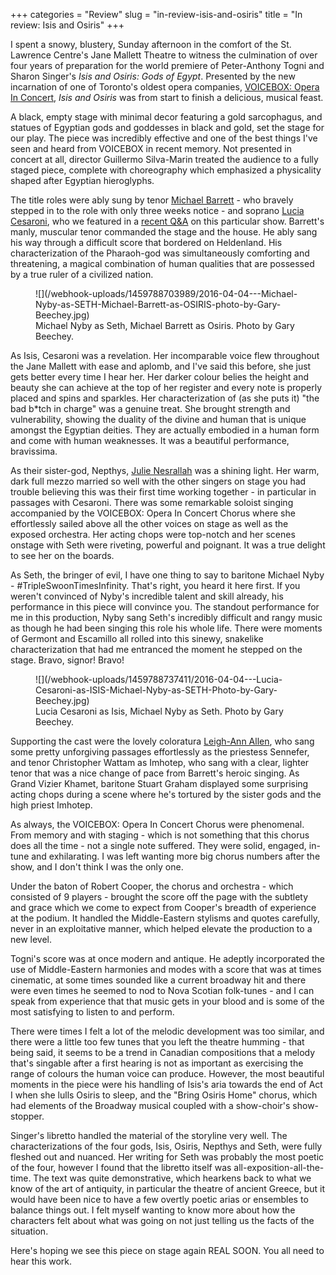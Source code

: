 +++
categories = "Review"
slug = "in-review-isis-and-osiris"
title = "In review: Isis and Osiris"
+++

I spent a snowy, blustery, Sunday afternoon in the comfort of the St. Lawrence Centre's Jane Mallett Theatre to witness the culmination of over four years of preparation for the world premiere of Peter-Anthony Togni and Sharon Singer's *Isis and Osiris: Gods of Egypt*. Presented by the new incarnation of one of Toronto's oldest opera companies, [VOICEBOX: Opera In Concert](/scene/companies/voicebox-opera-in-concert/), *Isis and Osiris* was from start to finish a delicious, musical feast. 

A black, empty stage with minimal decor featuring a gold sarcophagus, and statues of Egyptian gods and goddesses in black and gold, set the stage for our play. The piece was incredibly effective and one of the best things I've seen and heard from VOICEBOX in recent memory. Not presented in concert at all, director Guillermo Silva-Marin treated the audience to a fully staged piece, complete with choreography which emphasized a physicality shaped after Egyptian hieroglyphs. 

The title roles were ably sung by tenor [Michael Barrett](/scene/people/michael-barrett/) - who bravely stepped in to the role with only three weeks notice - and soprano [Lucia Cesaroni](/scene/people/lucia-cesaroni/), who we featured in a [recent Q&A](/cesaroni-isis-osiris-new-opera/) on this particular show. Barrett's manly, muscular tenor commanded the stage and the house. He ably sang his way through a difficult score that bordered on Heldenland. His characterization of the Pharaoh-god was simultaneously comforting and threatening, a magical combination of human qualities that are possessed by a true ruler of a civilized nation.

<figure data-type="image">
![](/webhook-uploads/1459788703989/2016-04-04---Michael-Nyby-as-SETH-Michael-Barrett-as-OSIRIS-photo-by-Gary-Beechey.jpg)<figcaption>Michael Nyby as Seth, Michael Barrett as Osiris. Photo by Gary Beechey.</figcaption>
</figure>

As Isis, Cesaroni was a revelation. Her incomparable voice flew throughout the Jane Mallett with ease and aplomb, and I've said this before, she just gets better every time I hear her. Her darker colour belies the height and beauty she can achieve at the top of her register and every note is properly placed and spins and sparkles. Her characterization of (as she puts it) "the bad b\*tch in charge" was a genuine treat. She brought strength and vulnerability, showing the duality of the divine and human that is unique amongst the Egyptian deities. They are actually embodied in a human form and come with human weaknesses. It was a beautiful performance, bravissima. 

As their sister-god, Nepthys, [Julie Nesrallah](/scene/people/julie-nesrallah/) was a shining light. Her warm, dark full mezzo married so well with the other singers on stage you had trouble believing this was their first time working together - in particular in passages with Cesaroni. There was some remarkable soloist singing accompanied by the VOICEBOX: Opera In Concert Chorus where she effortlessly sailed above all the other voices on stage as well as the exposed orchestra. Her acting chops were top-notch and her scenes onstage with Seth were riveting, powerful and poignant. It was a true delight to see her on the boards. 

As Seth, the bringer of evil, I have one thing to say to baritone Michael Nyby - #TripleSwoonTimesInfinity. That's right, you heard it here first. If you weren't convinced of Nyby's incredible talent and skill already, his performance in this piece will convince you. The standout performance for me in this production, Nyby sang Seth's incredibly difficult and rangy music as though he had been singing this role his whole life. There were moments of Germont and Escamillo all rolled into this sinewy, snakelike characterization that had me entranced the moment he stepped on the stage. Bravo, signor! Bravo! 

<figure data-type="image">
![](/webhook-uploads/1459788737411/2016-04-04---Lucia-Cesaroni-as-ISIS-Michael-Nyby-as-SETH-Photo-by-Gary-Beechey.jpg)<figcaption>Lucia Cesaroni as Isis, Michael Nyby as Seth. Photo by Gary Beechey.</figcaption>
</figure>

Supporting the cast were the lovely coloratura [Leigh-Ann Allen](/scene/people/leigh-ann-allen/), who sang some pretty unforgiving passages effortlessly as the priestess Sennefer, and tenor Christopher Wattam as Imhotep, who sang with a clear, lighter tenor that was a nice change of pace from Barrett's heroic singing. As Grand Vizier Khamet, baritone Stuart Graham displayed some surprising acting chops during a scene where he's tortured by the sister gods and the high priest Imhotep. 

As always, the VOICEBOX: Opera In Concert Chorus were phenomenal. From memory and with staging - which is not something that this chorus does all the time - not a single note suffered. They were solid, engaged, in-tune and exhilarating. I was left wanting more big chorus numbers after the show, and I don't think I was the only one. 

Under the baton of Robert Cooper, the chorus and orchestra - which consisted of 9 players - brought the score off the page with the subtlety and grace which we come to expect from Cooper's breadth of experience at the podium. It handled the Middle-Eastern stylisms and quotes carefully, never in an exploitative manner, which helped elevate the production to a new level. 

Togni's score was at once modern and antique. He adeptly incorporated the use of Middle-Eastern harmonies and modes with a score that was at times cinematic, at some times sounded like a current broadway hit and there were even times he seemed to nod to Nova Scotian folk-tunes - and I can speak from experience that that music gets in your blood and is some of the most satisfying to listen to and perform. 

There were times I felt a lot of the melodic development was too similar, and there were a little too few tunes that you left the theatre humming - that being said, it seems to be a trend in Canadian compositions that a melody that's singable after a first hearing is not as important as exercising the range of colours the human voice can produce. However, the most beautiful moments in the piece were his handling of Isis's aria towards the end of Act I when she lulls Osiris to sleep, and the "Bring Osiris Home" chorus, which had elements of the Broadway musical coupled with a show-choir's show-stopper.

Singer's libretto handled the material of the storyline very well. The characterizations of the four gods, Isis, Osiris, Nepthys and Seth, were fully fleshed out and nuanced. Her writing for Seth was probably the most poetic of the four, however I found that the libretto itself was all-exposition-all-the-time. The text was quite demonstrative, which hearkens back to what we know of the art of antiquity, in particular the theatre of ancient Greece, but it would have been nice to have a few overtly poetic arias or ensembles to balance things out. I felt myself wanting to know more about how the characters felt about what was going on not just telling us the facts of the situation. 

Here's hoping we see this piece on stage again REAL SOON. You all need to hear this work. 

